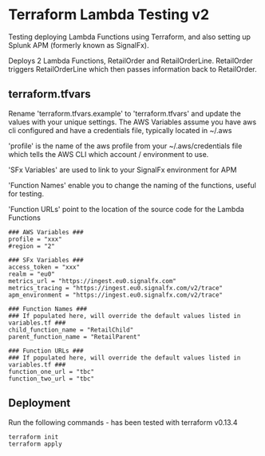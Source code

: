 # Terraform Lambda Testing v2

Testing deploying Lambda Functions using Terraform, and also setting up Splunk APM (formerly known as SignalFx).

Deploys 2 Lambda Functions, RetailOrder and RetailOrderLine. RetailOrder triggers RetailOrderLine which then passes information back to RetailOrder.

## terraform.tfvars

Rename 'terraform.tfvars.example' to 'terraform.tfvars' and update the values with your unique settings.  The AWS Variables assume you have aws cli configured and have a credentials file, typically located in ~/.aws

'profile' is the name of the aws profile from your ~/.aws/credentials file which tells the AWS CLI which account / environment to use.

'SFx Variables' are used to link to your SignalFx environment for APM

'Function Names' enable you to change the naming of the functions, useful for testing.

'Function URLs' point to the location of the source code for the Lambda Functions

    ### AWS Variables ###
    profile = "xxx"
    #region = "2"

    ### SFx Variables ###
    access_token = "xxx"
    realm = "eu0"
    metrics_url = "https://ingest.eu0.signalfx.com"
    metrics_tracing = "https://ingest.eu0.signalfx.com/v2/trace"
    apm_environment = "https://ingest.eu0.signalfx.com/v2/trace"

    ### Function Names ###
    ### If populated here, will override the default values listed in variables.tf ###
    child_function_name = "RetailChild"
    parent_function_name = "RetailParent"

    ### Function URLs ###
    ### If populated here, will override the default values listed in variables.tf ###
    function_one_url = "tbc"
    function_two_url = "tbc"

## Deployment
Run the following commands - has been tested with terraform v0.13.4

    terraform init
    terraform apply
